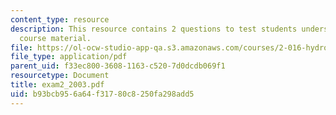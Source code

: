 ```yaml
---
content_type: resource
description: This resource contains 2 questions to test students understanding of
  course material.
file: https://ol-ocw-studio-app-qa.s3.amazonaws.com/courses/2-016-hydrodynamics-13-012-fall-2005/b93bcb956a64f31780c8250fa298add5_exam2_2003.pdf
file_type: application/pdf
parent_uid: f33ec800-3608-1163-c520-7d0dcdb069f1
resourcetype: Document
title: exam2_2003.pdf
uid: b93bcb95-6a64-f317-80c8-250fa298add5
---
```

